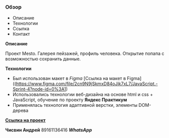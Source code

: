 
### Обзор
* Описание
* Технологии
* Ссылка
* Контакт

**Описание**

Проект Mesto.
Галерея пейзажей, профиль человека.
Открытие попапа с возможностью сохранить данные.

**Технологии**

* Был использован макет в _Figma_
[Ссылка на макет в Figma]((https://www.figma.com/file/2cn9N9jSkmxD84oJik7xL7/JavaScript.-Sprint-4?node-id=0%3A1)
* Использовались технологии веб-дизайна на основе html и css + JavaScript, обучение по проекту **Яндекс Практикум**
* Применялась технология адаптивной верстки, элементы DOM-дерева


[**Ссылка на проект**](https://chisvinandrew1.github.io/russian-travel/)

**Чисвин Андрей** 89161136416 **_WhatsApp_**
